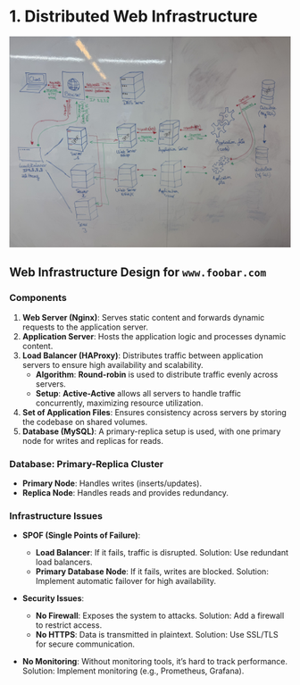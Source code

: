 # 1. Distributed Web Infrastructure

![Distributed web infrastructure](https://github.com/thomas-maye/holbertonschool-system_engineering-devops/blob/main/web_infrastructure_design/images/1.%20Distributed%20web%20infrastructure.jpeg)

## Web Infrastructure Design for `www.foobar.com`

### Components

1. **Web Server (Nginx)**: Serves static content and forwards dynamic requests to the application server.
2. **Application Server**: Hosts the application logic and processes dynamic content.
3. **Load Balancer (HAProxy)**: Distributes traffic between application servers to ensure high availability and scalability.  
   - **Algorithm**: **Round-robin** is used to distribute traffic evenly across servers.
   - **Setup**: **Active-Active** allows all servers to handle traffic concurrently, maximizing resource utilization.
4. **Set of Application Files**: Ensures consistency across servers by storing the codebase on shared volumes.
5. **Database (MySQL)**: A primary-replica setup is used, with one primary node for writes and replicas for reads.

### Database: Primary-Replica Cluster

- **Primary Node**: Handles writes (inserts/updates).
- **Replica Node**: Handles reads and provides redundancy.

### Infrastructure Issues

- **SPOF (Single Points of Failure)**: 
  - **Load Balancer**: If it fails, traffic is disrupted. Solution: Use redundant load balancers.
  - **Primary Database Node**: If it fails, writes are blocked. Solution: Implement automatic failover for high availability.

- **Security Issues**:
  - **No Firewall**: Exposes the system to attacks. Solution: Add a firewall to restrict access.
  - **No HTTPS**: Data is transmitted in plaintext. Solution: Use SSL/TLS for secure communication.

- **No Monitoring**: Without monitoring tools, it’s hard to track performance. Solution: Implement monitoring (e.g., Prometheus, Grafana).
